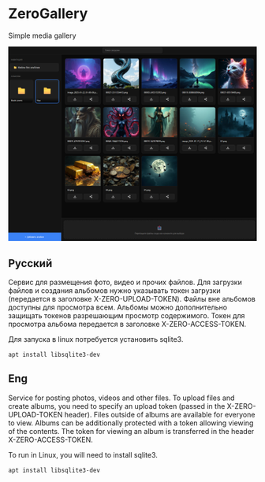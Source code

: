 # ZeroGallery
Simple media gallery

![ZeroGallery](https://github.com/ogoun/ogoun/blob/main/images/zerogallery/01.png)

## Русский

Сервис для размещения фото, видео и прочих файлов.
Для загрузки файлов и создания альбомов нужно указывать токен загрузки (передается в заголовке X-ZERO-UPLOAD-TOKEN).
Файлы вне альбомов доступны для просмотра всем. Альбомы можно дополнительно защищать токенов разрешающим просмотр содержимого. Токен для просмотра альбома передается в заголовке X-ZERO-ACCESS-TOKEN.

Для запуска в linux потребуется установить sqlite3.
```shell
apt install libsqlite3-dev
```

## Eng

Service for posting photos, videos and other files.
To upload files and create albums, you need to specify an upload token (passed in the X-ZERO-UPLOAD-TOKEN header).
Files outside of albums are available for everyone to view. Albums can be additionally protected with a token allowing viewing of the contents. The token for viewing an album is transferred in the header X-ZERO-ACCESS-TOKEN.

To run in Linux, you will need to install sqlite3.
```shell
apt install libsqlite3-dev
```
